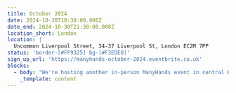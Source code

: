 ```yaml
---
title: October 2024
date: 2024-10-30T18:30:00.000Z
date_end: 2024-10-30T21:30:00.000Z
location_short: London
location: |
  Uncommon Liverpool Street, 34-37 Liverpool St, London EC2M 7PP
status: 'border-[#FF9325] bg-[#F3EDE0]'
sign_up_url: 'https://manyhands-october-2024.eventbrite.co.uk'
blocks:
  - body: "We're hosting another in-person ManyHands event in central London and we'd love to see you there.\U0001F918\n\nOur ManyHands July 2024 edition is brought to you by Digital Product People! Join us for an exciting in-person event at our sponsor's new swanky headquarters - Canva UK, Hoxton Square, London, UK.\n\nWith our randomiser spinning up a unique product challenge on the night and speakers on board to spark inspiration, you're guaranteed a fun & creative evening! \U0001F64C\n\nGet ready to connect, learn, and collaborate with like-minded digital product enthusiasts. Network with likeminded pros, explore fun product challenges, and join our community of experts.\n\nWe'll provide great talks, hot pizza and cold drinks. What more would you like?!\n\nSee you there!\n"
    _template: content
---
```


